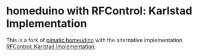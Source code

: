 homeduino with RFControl: Karlstad Implementation
=========

This is a fork of [pimatic homeudino](https://github.com/pimatic/homeduino) with the alternative implementation [RFControl: Karlstad Implementation](https://github.com/TheOtherMarcus/RFControl).
